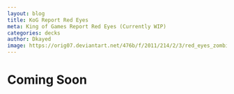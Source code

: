 ```yaml
---
layout: blog
title: KoG Report Red Eyes
meta: King of Games Report Red Eyes (Currently WIP)
categories: decks
author: Dkayed
image: https://orig07.deviantart.net/476b/f/2011/214/2/3/red_eyes_zombie_dragon_by_mozbiezombie-d42rsep.jpg
---
```


# Coming Soon